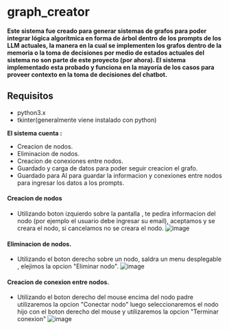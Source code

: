 # graph_creator

**Este sistema fue creado para generar sistemas de grafos para poder integrar lógica algorítmica en forma de árbol dentro de los prompts de los LLM actuales, la manera en la cual se implementen los grafos dentro de la memoria o la toma de decisiones por medio de estados actuales del sistema no son parte de este proyecto (por ahora). El sistema implementado esta probado y funciona en la mayoría de los casos para proveer contexto en la toma de decisiones del chatbot.**

## Requisitos
* python3.x
* tkinter(generalmente viene instalado con python)
  
**El sistema cuenta :**
* Creacion de nodos.
* Eliminacion de nodos.
* Creacion de conexiones entre nodos.
* Guardado y carga de datos para poder seguir creacion el grafo.
* Guardado para AI para guardar la informacion y conexiones entre nodos para ingresar los datos a los prompts.

#### Creacion de nodos
* Utilizando boton izquierdo sobre la pantalla , te pedira informacion del nodo (por ejemplo el usuario debe ingresar su email), aceptamos y se creara el nodo, si cancelamos no se creara el nodo.
  ![image](https://github.com/user-attachments/assets/f5eb36a3-54e9-4f6e-9dfb-03afac1954d5)
#### Eliminacion de nodos.
* Utilizando el boton derecho sobre un nodo, saldra un menu desplegable , elejimos la opcion "Eliminar nodo".
  ![image](https://github.com/user-attachments/assets/af2241c0-292c-4b28-b5bb-6ff0409fbfbc)
#### Creacion de conexion entre nodos.
* Utilizando el boton derecho del mouse encima del nodo padre utilizaremos la opcion "Conectar nodo" luego seleccionaremos el nodo hijo con el boton derecho del mouse y utilizaremos la opcion "Terminar conexion"
  ![image](https://github.com/user-attachments/assets/e149f7a1-8af7-4527-bf68-e41d43bc2789)

